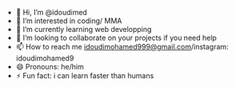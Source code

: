 - 👋 Hi, I’m @idoudimed
- 👀 I’m interested in coding/ MMA
- 🌱 I’m currently learning web developping
- 💞️ I’m looking to collaborate on your projects if you need help
- 📫 How to reach me idoudimohamed999@gmail.com/instagram: idoudimohamed9
- 😄 Pronouns: he/him
- ⚡ Fun fact: i can learn faster than humans

<!---
idoudimed/idoudimed is a ✨ special ✨ repository because its `README.md` (this file) appears on your GitHub profile.
You can click the Preview link to take a look at your changes.
--->
